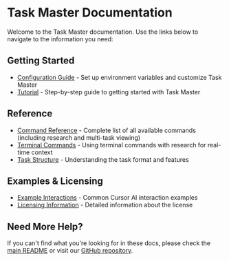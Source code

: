 # Task Master Documentation

Welcome to the Task Master documentation. Use the links below to navigate to the information you need:

## Getting Started

- [Configuration Guide](configuration.md) - Set up environment variables and customize Task Master
- [Tutorial](tutorial.md) - Step-by-step guide to getting started with Task Master

## Reference

- [Command Reference](command-reference.md) - Complete list of all available commands (including research and multi-task viewing)
- [Terminal Commands](terminal-commands.md) - Using terminal commands with research for real-time context
- [Task Structure](task-structure.md) - Understanding the task format and features

## Examples & Licensing

- [Example Interactions](examples.md) - Common Cursor AI interaction examples
- [Licensing Information](licensing.md) - Detailed information about the license

## Need More Help?

If you can't find what you're looking for in these docs, please check the [main README](../README.md) or visit our [GitHub repository](https://github.com/eyaltoledano/claude-task-master).
